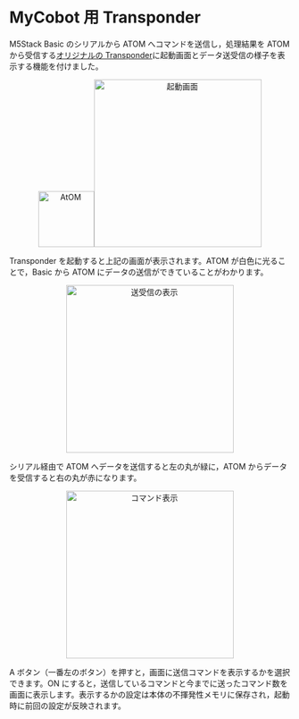 # MyCobot 用 Transponder

M5Stack Basic のシリアルから ATOM へコマンドを送信し，処理結果を ATOM から受信する[オリジナルの Transponder](https://github.com/elephantrobotics/myCobot/tree/main/Arduino/MycobotBasic/examples/Transponder)に起動画面とデータ送受信の様子を表示する機能を付けました。

<div align="center">
    <a href="https://gyazo.com/b3b63dd836e511b7ff89201de3dd3141"><img src="https://i.gyazo.com/b3b63dd836e511b7ff89201de3dd3141.png" alt="AtOM" width="100"/></a><a href="https://gyazo.com/1efae34d2c922ad8e92b43453d971049"><img src="https://i.gyazo.com/1efae34d2c922ad8e92b43453d971049.png" alt="起動画面" width="300"/></a>
</div>

Transponder を起動すると上記の画面が表示されます。ATOM が白色に光ることで，Basic から ATOM にデータの送信ができていることがわかります。

<div align="center">
    <a href="https://gyazo.com/7058c5abed3b6e779e8e7ba966516c70"><img src="https://i.gyazo.com/7058c5abed3b6e779e8e7ba966516c70.png" alt="送受信の表示" width="300"/></a>
</div>

シリアル経由で ATOM へデータを送信すると左の丸が緑に，ATOM からデータを受信すると右の丸が赤になります。

<div align="center">
    <a href="https://gyazo.com/e672b6b8a5f62405cbae1bb4953b830c"><img src="https://i.gyazo.com/e672b6b8a5f62405cbae1bb4953b830c.png" alt="コマンド表示" width="300"/></a>
</div>

A ボタン（一番左のボタン）を押すと，画面に送信コマンドを表示するかを選択できます。ON にすると，送信しているコマンドと今までに送ったコマンド数を画面に表示します。表示するかの設定は本体の不揮発性メモリに保存され，起動時に前回の設定が反映されます。
